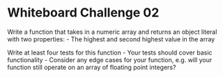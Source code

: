 # Whiteboard Challenge 02

Write a function that takes in a numeric array and returns an object literal with two properties: - The highest and second highest value in the array

Write at least four tests for this function - Your tests should cover basic functionality - Consider any edge cases for your function, e.g. will your function still operate on an array of floating point integers?
